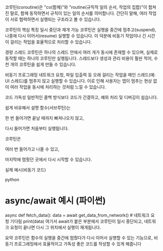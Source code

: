 코루틴(coroutine)은 "co(함께)"와 "routine(규칙적 일의 순서, 작업의 집합)"이 합쳐진 말로, 함께 동작하면서 규칙이 있는 일의 순서를 의미합니다.
간단히 말해, 여러 작업이 서로 협력하면서 실행되는 구조라고 볼 수 있습니다.

코루틴의 핵심 특징
일시 중단과 재개 가능
코루틴은 실행을 중간에 멈추고(suspend), 나중에 다시 이어서(resume) 실행할 수 있습니다.
이 덕분에 비동기 작업이나 긴 시간이 걸리는 작업을 효율적으로 처리할 수 있습니다.

경량 스레드
코루틴은 하나의 스레드 안에서 여러 개가 동시에 존재할 수 있으며, 실제로 동작할 때는 하나의 코루틴만 실행됩니다.
스레드보다 생성과 관리 비용이 훨씬 적어, 수천 개의 코루틴을 쉽게 만들 수 있습니다.

비동기 프로그래밍
네트워크 요청, 파일 입출력 등 오래 걸리는 작업을 메인 스레드(예: UI 스레드)를 멈추지 않고 실행할 수 있습니다.
이로 인해 사용자는 앱이 멈추는 현상 없이 여러 작업을 동시에 처리하는 것처럼 느낄 수 있습니다.

코드 가독성
일반적인 콜백 방식보다 코드가 간결하고, 예외 처리 및 디버깅이 쉽습니다.

쉽게 비유해서 설명
함수(서브루틴)는

한 번 들어가면 끝날 때까지 빠져나오지 않고,

다시 들어가면 처음부터 실행됩니다.

코루틴은

여러 번 들어가고 나올 수 있고,

마지막에 멈췄던 곳에서 다시 시작할 수 있습니다.

실제 예시(비동기 코드)

python
# async/await 예시 (파이썬)
async def fetch_data():
    data = await get_data_from_network()  # 네트워크 요청 기다림
    print(data)
여기서 await가 붙은 부분에서 코루틴이 일시 중단되고, 네트워크 요청이 끝나면 다시 그 위치에서 실행이 재개됩니다.

요약
코루틴은 함수의 실행을 중간에 멈췄다가 다시 이어서 실행할 수 있는 기능으로,
비동기 프로그래밍에서 효율적이고 가독성 좋은 코드를 작성할 수 있게 해줍니다